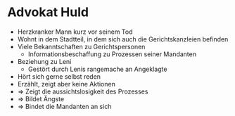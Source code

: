 # Advokat Huld

- Herzkranker Mann kurz vor seinem Tod
- Wohnt in dem Stadtteil, in dem sich auch die Gerichtskanzleien befinden
- Viele Bekanntschaften zu Gerichtspersonen
  - Informationsbeschaffung zu Prozessen seiner Mandanten
- Beziehung zu Leni
  - Gestört durch Lenis rangemache an Angeklagte
- Hört sich gerne selbst reden
- Erzählt, zeigt aber keine Aktionen
- ⇒ Zeigt die aussichtslosigkeit des Prozesses
- ⇒ Bildet Ängste
- ⇒ Bindet die Mandanten an sich
